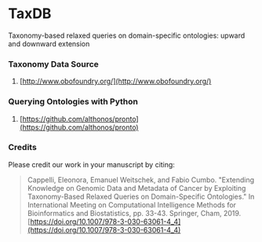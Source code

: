# TaxDB
Taxonomy-based relaxed queries on domain-specific ontologies: upward and downward extension

### Taxonomy Data Source
1. [http://www.obofoundry.org/](http://www.obofoundry.org/)

### Querying Ontologies with Python
1. [https://github.com/althonos/pronto](https://github.com/althonos/pronto)

### Credits

Please credit our work in your manuscript by citing:

> Cappelli, Eleonora, Emanuel Weitschek, and Fabio Cumbo. "Extending Knowledge on Genomic Data and Metadata of Cancer by Exploiting Taxonomy-Based Relaxed Queries on Domain-Specific Ontologies." In International Meeting on Computational Intelligence Methods for Bioinformatics and Biostatistics, pp. 33-43. Springer, Cham, 2019. [https://doi.org/10.1007/978-3-030-63061-4_4](https://doi.org/10.1007/978-3-030-63061-4_4)
